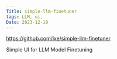 ```yaml
---
Title: simple-llm-finetuner
tags: LLM, ui, 
Date: 2023-12-10
---
```

https://github.com/lxe/simple-llm-finetuner

Simple UI for LLM Model Finetuning